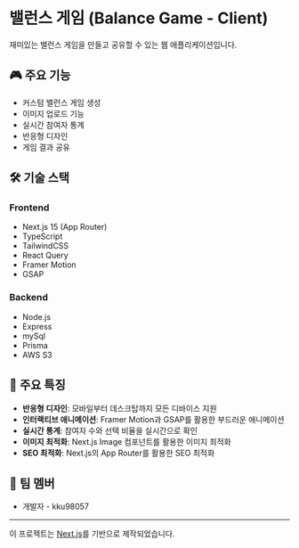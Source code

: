 # 밸런스 게임 (Balance Game - Client)

재미있는 밸런스 게임을 만들고 공유할 수 있는 웹 애플리케이션입니다.

## 🎮 주요 기능

- 커스텀 밸런스 게임 생성
- 이미지 업로드 기능
- 실시간 참여자 통계
- 반응형 디자인
- 게임 결과 공유

## 🛠 기술 스택

### Frontend

- Next.js 15 (App Router)
- TypeScript
- TailwindCSS
- React Query
- Framer Motion
- GSAP

### Backend

- Node.js
- Express
- mySql
- Prisma
- AWS S3

## 🌟 주요 특징

- **반응형 디자인**: 모바일부터 데스크탑까지 모든 디바이스 지원
- **인터랙티브 애니메이션**: Framer Motion과 GSAP를 활용한 부드러운 애니메이션
- **실시간 통계**: 참여자 수와 선택 비율을 실시간으로 확인
- **이미지 최적화**: Next.js Image 컴포넌트를 활용한 이미지 최적화
- **SEO 최적화**: Next.js의 App Router를 활용한 SEO 최적화

## 👥 팀 멤버

- 개발자 - kku98057

---

이 프로젝트는 [Next.js](https://nextjs.org/)를 기반으로 제작되었습니다.
